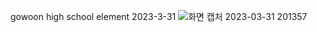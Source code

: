 gowoon high school element 2023-3-31
![화면 캡처 2023-03-31 201357](https://user-images.githubusercontent.com/109186698/229107174-2026ec02-17d6-4aee-b148-386546aed1b6.png)
